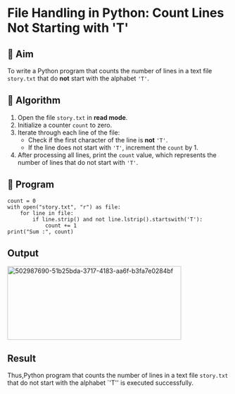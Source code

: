 # File Handling in Python: Count Lines Not Starting with 'T'

## 🎯 Aim
To write a Python program that counts the number of lines in a text file `story.txt` that do **not** start with the alphabet `'T'`.

## 🧠 Algorithm
1. Open the file `story.txt` in **read mode**.
2. Initialize a counter `count` to zero.
3. Iterate through each line of the file:
   - Check if the first character of the line is **not** `'T'`.
   - If the line does not start with `'T'`, increment the `count` by 1.
4. After processing all lines, print the `count` value, which represents the number of lines that do not start with `'T'`.

## 🧾 Program
```
count = 0
with open("story.txt", "r") as file:
    for line in file:
        if line.strip() and not line.lstrip().startswith('T'):
            count += 1
print("Sum :", count)

```

## Output
<img width="395" height="167" alt="502987690-51b25bda-3717-4183-aa6f-b3fa7e0284bf" src="https://github.com/user-attachments/assets/08aecaf7-b205-4cc1-a6f1-8bcd59069b16" />


## Result
Thus,Python program that counts the number of lines in a text file `story.txt` that do not start with the alphabet `'T'' is executed successfully.
